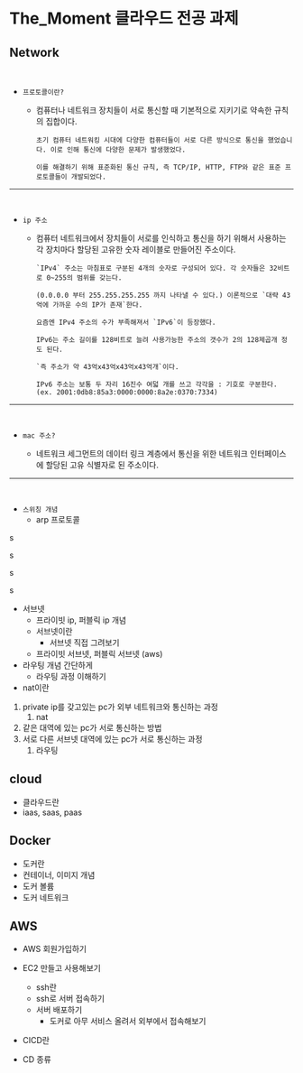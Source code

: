 # The_Moment 클라우드 전공 과제

## Network

<br>

- `프로토콜이란?`

  - 컴퓨터나 네트워크 장치들이 서로 통신할 때 기본적으로 지키기로 약속한 규칙의 집합이다.

        초기 컴퓨터 네트워킹 시대에 다양한 컴퓨터들이 서로 다른 방식으로 통신을 했었습니다. 이로 인해 통신에 다양한 문제가 발생했었다.

        이를 해결하기 위해 표준화된 통신 규칙, 즉 TCP/IP, HTTP, FTP와 같은 표준 프로토콜들이 개발되었다.

---

<br>

- `ip 주소`

  - 컴퓨터 네트워크에서 장치들이 서로를 인식하고 통신을 하기 위해서 사용하는 각 장치마다 할당된 고유한 숫자 레이블로 만들어진 주소이다.

        `IPv4` 주소는 마침표로 구분된 4개의 숫자로 구성되어 있다. 각 숫자들은 32비트로 0~255의 범위를 갖는다.
  
        (0.0.0.0 부터 255.255.255.255 까지 나타낼 수 있다.) 이론적으로 `대략 43억에 가까운 수의 IP가 존재`한다.

        요즘엔 IPv4 주소의 수가 부족해져서 `IPv6`이 등장했다.
        
        IPv6는 주소 길이를 128비트로 늘려 사용가능한 주소의 갯수가 2의 128제곱개 정도 된다.

        `즉 주소가 약 43억x43억x43억x43억개`이다.
        
        IPv6 주소는 보통 두 자리 16진수 여덟 개를 쓰고 각각을 : 기호로 구분한다. (ex. 2001:0db8:85a3:0000:0000:8a2e:0370:7334)

---

<br>

- `mac 주소?`

  - 네트워크 세그먼트의 데이터 링크 계층에서 통신을 위한 네트워크 인터페이스에 할당된 고유 식별자로 된 주소이다.
---

<br>

- `스위칭 개념`
    - arp 프로토콜


s

s

s

s

- 서브넷
    - 프라이빗 ip, 퍼블릭 ip 개념
    - 서브넷이란
        - 서브넷 직접 그려보기
    - 프라이빗 서브넷, 퍼블릭 서브넷 (aws)
- 라우팅 개념 간단하게
    - 라우팅 과정 이해하기
- nat이란
1. private ip를 갖고있는 pc가 외부 네트워크와 통신하는 과정
    1. nat
2. 같은 대역에 있는 pc가 서로 통신하는 방법
3. 서로 다른 서브넷 대역에 있는 pc가 서로 통신하는 과정
    1. 라우팅

## cloud

- 클라우드란
- iaas, saas, paas

## Docker

- 도커란
- 컨테이너, 이미지 개념
- 도커 볼륨
- 도커 네트워크

## AWS

- AWS 회원가입하기
- EC2 만들고 사용해보기
    - ssh란
    - ssh로 서버 접속하기
    - 서버 배포하기
        - 도커로 아무 서비스 올려서 외부에서 접속해보기

- CICD란
- CD 종류